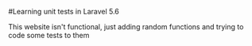 #Learning unit tests in Laravel 5.6

This website isn't functional, just adding random functions and trying to code some tests to them